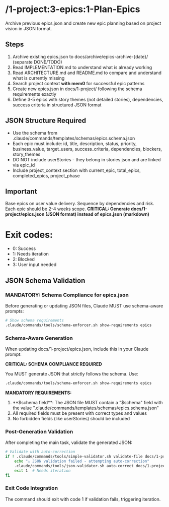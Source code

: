 # /1-project:3-epics:1-Plan-Epics
Archive previous epics.json and create new epic planning based on project vision in JSON format.

## Steps
1. Archive existing epics.json to docs/archive/epics-archive-{date}/ (separate DONE/TODO)
2. Read IMPLEMENTATION.md to understand what is already working
3. Read ARCHITECTURE.md and README.md to compare and understand what is currently missing
4. Search project context **with mem0** for successful epic patterns
5. Create new epics.json in docs/1-project/ following the schema requirements exactly
6. Define 3-5 epics with story themes (not detailed stories), dependencies, success criteria in structured JSON format

## JSON Structure Required
- Use the schema from .claude/commands/templates/schemas/epics.schema.json 
- Each epic must include: id, title, description, status, priority, business_value, target_users, success_criteria, dependencies, blockers, story_themes
- DO NOT include userStories - they belong in stories.json and are linked via epic_id
- Include project_context section with current_epic, total_epics, completed_epics, project_phase

## Important
Base epics on user value delivery. Sequence by dependencies and risk. Each epic should be 2-4 weeks scope.
**CRITICAL: Generate docs/1-project/epics.json (JSON format) instead of epics.json (markdown)**

# Exit codes:
- 0: Success
- 1: Needs iteration
- 2: Blocked
- 3: User input needed
## JSON Schema Validation
<!-- JSON_SCHEMA_VALIDATION -->

### MANDATORY: Schema Compliance for epics.json

Before generating or updating JSON files, Claude MUST use schema-aware prompts:

```bash
# Show schema requirements
.claude/commands/tools/schema-enforcer.sh show-requirements epics
```

### Schema-Aware Generation
When updating docs/1-project/epics.json, include this in your Claude prompt:

**CRITICAL: SCHEMA COMPLIANCE REQUIRED**

You MUST generate JSON that strictly follows the schema. Use:
```bash
.claude/commands/tools/schema-enforcer.sh show-requirements epics
```

**MANDATORY REQUIREMENTS:**
1. **$schema field**: The JSON file MUST contain a "$schema" field with the value ".claude/commands/templates/schemas/epics.schema.json"
2. All required fields must be present with correct types and values
3. No forbidden fields (like userStories) should be included

### Post-Generation Validation
After completing the main task, validate the generated JSON:

```bash
# Validate with auto-correction
if ! .claude/commands/tools/simple-validator.sh validate-file docs/1-project/epics.json; then
    echo "⚠ JSON validation failed - attempting auto-correction"
    .claude/commands/tools/json-validator.sh auto-correct docs/1-project/epics.json
    exit 1  # Needs iteration
fi
```

### Exit Code Integration
The command should exit with code 1 if validation fails, triggering iteration.

<!-- /JSON_SCHEMA_VALIDATION -->

